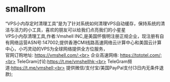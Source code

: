 # smallrom
“VPS小内存定时清理工具”是为了针对系统如何清理VPS自动缓存，保持系统的清洁与活力的小工具，喜欢的朋友可以给我们点亮我们的小星星<br>
VPS小内存清理工具,作者:Vmshell INC,是美国怀俄明注册正规企业，现注册有自有网络运营ASN号:147002;提供香港CMI线路高速网络云计算中心和美国云计算中心，小巧灵动的VPS为全球网络提供全方位服务，<br>
官网订购地址:  https://vmshell.com/;<br>
企业高速网络:  https://tototel.com/;<br>
TeleGram讨论:https://t.me/vmshellhk;<br>
TeleGram频道:https://t.me/vmshell;<br>
提供微信/支付宝/美国PayPal支付(3日内无条件退款);<br>

